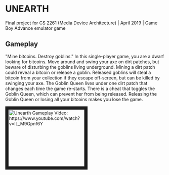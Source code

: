 # UNEARTH
Final project for CS 2261 (Media Device Architecture) | April 2019 | Game Boy Advance emulator game

## Gameplay
"Mine bitcoins. Destroy goblins." In this single-player game, you are a dwarf looking for bitcoins. Move around and swing your axe on dirt patches, but beware of disturbing the goblins living underground. Mining a dirt patch could reveal a bitcoin or release a goblin. Released goblins will steal a bitcoin from your collection if they escape off-screen, but can be killed by swinging your axe. The Goblin Queen lives under one dirt patch that changes each time the game re-starts. There is a cheat that toggles the Goblin Queen, which can prevent her from being released. Releasing the Goblin Queen or losing all your bitcoins makes you lose the game.

<a href="http://www.youtube.com/watch?feature=player_embedded&v=IL_M9Gpnf6Y
" target="_blank"><img src="http://img.youtube.com/vi/IL_M9Gpnf6Y/0.jpg" 
alt="Unearth Gameplay Video: https://www.youtube.com/watch?v=IL_M9Gpnf6Y" width="240" height="180" border="10" /></a>

